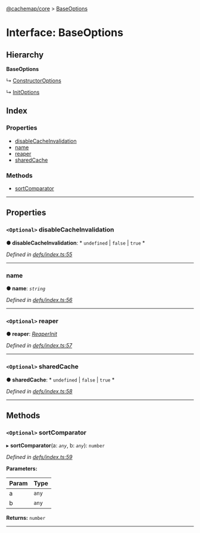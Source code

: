[@cachemap/core](../README.md) > [BaseOptions](../interfaces/baseoptions.md)

# Interface: BaseOptions

## Hierarchy

**BaseOptions**

↳  [ConstructorOptions](constructoroptions.md)

↳  [InitOptions](initoptions.md)

## Index

### Properties

* [disableCacheInvalidation](baseoptions.md#disablecacheinvalidation)
* [name](baseoptions.md#name)
* [reaper](baseoptions.md#reaper)
* [sharedCache](baseoptions.md#sharedcache)

### Methods

* [sortComparator](baseoptions.md#sortcomparator)

---

## Properties

<a id="disablecacheinvalidation"></a>

### `<Optional>` disableCacheInvalidation

**● disableCacheInvalidation**: * `undefined` &#124; `false` &#124; `true`
*

*Defined in [defs/index.ts:55](https://github.com/dylanaubrey/cachemap/blob/58bca6e/packages/core/src/defs/index.ts#L55)*

___
<a id="name"></a>

###  name

**● name**: *`string`*

*Defined in [defs/index.ts:56](https://github.com/dylanaubrey/cachemap/blob/58bca6e/packages/core/src/defs/index.ts#L56)*

___
<a id="reaper"></a>

### `<Optional>` reaper

**● reaper**: *[ReaperInit](../#reaperinit)*

*Defined in [defs/index.ts:57](https://github.com/dylanaubrey/cachemap/blob/58bca6e/packages/core/src/defs/index.ts#L57)*

___
<a id="sharedcache"></a>

### `<Optional>` sharedCache

**● sharedCache**: * `undefined` &#124; `false` &#124; `true`
*

*Defined in [defs/index.ts:58](https://github.com/dylanaubrey/cachemap/blob/58bca6e/packages/core/src/defs/index.ts#L58)*

___

## Methods

<a id="sortcomparator"></a>

### `<Optional>` sortComparator

▸ **sortComparator**(a: *`any`*, b: *`any`*): `number`

*Defined in [defs/index.ts:59](https://github.com/dylanaubrey/cachemap/blob/58bca6e/packages/core/src/defs/index.ts#L59)*

**Parameters:**

| Param | Type |
| ------ | ------ |
| a | `any` |
| b | `any` |

**Returns:** `number`

___

